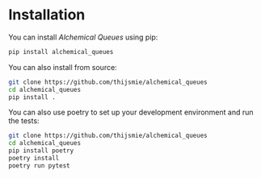 # Installation

You can install *Alchemical Queues* using pip:

```bash
pip install alchemical_queues
```

You can also install from source:
```bash
git clone https://github.com/thijsmie/alchemical_queues
cd alchemical_queues
pip install .
```

You can also use poetry to set up your development environment and run the tests:
```bash
git clone https://github.com/thijsmie/alchemical_queues
cd alchemical_queues
pip install poetry
poetry install
poetry run pytest
```